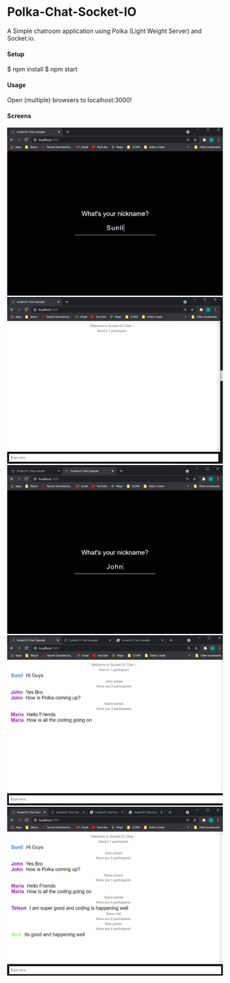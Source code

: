 # Polka-Chat-Socket-IO
A Simple chatroom application using Polka (Light Weight Server) and Socket.io.

<p>
<h4>Setup</h4>
</p>
<p>
$ npm install
$ npm start
</p>

<p>
<h4>Usage</h4>
</p>
<p>
Open (multiple) browsers to localhost:3000!
</p>
<h4>Screens</h4>
<p align="center">
<img src="https://raw.githubusercontent.com/sunilvijayan7/Polka-Chat-Socket-IO/main/Screens/1.JPG" />
<img src="https://raw.githubusercontent.com/sunilvijayan7/Polka-Chat-Socket-IO/main/Screens/2.JPG" />
<img src="https://raw.githubusercontent.com/sunilvijayan7/Polka-Chat-Socket-IO/main/Screens/3.JPG" />
<img src="https://raw.githubusercontent.com/sunilvijayan7/Polka-Chat-Socket-IO/main/Screens/4.JPG" />
<img src="https://raw.githubusercontent.com/sunilvijayan7/Polka-Chat-Socket-IO/main/Screens/5.JPG" />
</p>